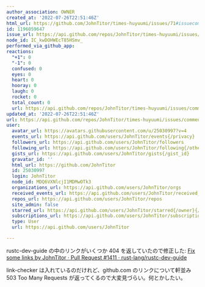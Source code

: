 ```yaml
---
author_association: OWNER
created_at: '2022-07-26T22:51:46Z'
html_url: https://github.com/JohnTitor/times-huyuumi/issues/71#issuecomment-1196059647
id: 1196059647
issue_url: https://api.github.com/repos/JohnTitor/times-huyuumi/issues/71
node_id: IC_kwDOHWEcT85HSmv_
performed_via_github_app: 
reactions:
  "+1": 0
  "-1": 0
  confused: 0
  eyes: 0
  heart: 0
  hooray: 0
  laugh: 0
  rocket: 0
  total_count: 0
  url: https://api.github.com/repos/JohnTitor/times-huyuumi/issues/comments/1196059647/reactions
updated_at: '2022-07-26T22:51:46Z'
url: https://api.github.com/repos/JohnTitor/times-huyuumi/issues/comments/1196059647
user:
  avatar_url: https://avatars.githubusercontent.com/u/25030997?v=4
  events_url: https://api.github.com/users/JohnTitor/events{/privacy}
  followers_url: https://api.github.com/users/JohnTitor/followers
  following_url: https://api.github.com/users/JohnTitor/following{/other_user}
  gists_url: https://api.github.com/users/JohnTitor/gists{/gist_id}
  gravatar_id: ''
  html_url: https://github.com/JohnTitor
  id: 25030997
  login: JohnTitor
  node_id: MDQ6VXNlcjI1MDMwOTk3
  organizations_url: https://api.github.com/users/JohnTitor/orgs
  received_events_url: https://api.github.com/users/JohnTitor/received_events
  repos_url: https://api.github.com/users/JohnTitor/repos
  site_admin: false
  starred_url: https://api.github.com/users/JohnTitor/starred{/owner}{/repo}
  subscriptions_url: https://api.github.com/users/JohnTitor/subscriptions
  type: User
  url: https://api.github.com/users/JohnTitor

---
```

rustc-dev-guide の中のリンクがいくつか 404 を返していたので修正した: [Fix some links by JohnTitor · Pull Request #1411 · rust-lang/rustc-dev-guide](https://togithub.com/rust-lang/rustc-dev-guide/pull/1411)

link-checker は入れているのだけれど、github.com のリンクについて軒並み 503 Too Many Requests が返ってくるので大変見づらい。何とかしたい。